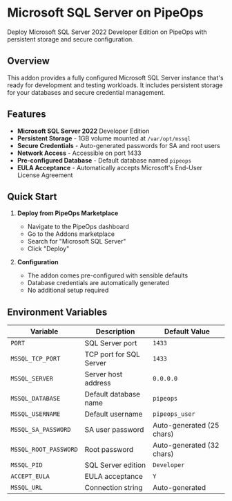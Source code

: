 # Microsoft SQL Server on PipeOps

Deploy Microsoft SQL Server 2022 Developer Edition on PipeOps with persistent storage and secure configuration.

## Overview

This addon provides a fully configured Microsoft SQL Server instance that's ready for development and testing workloads. It includes persistent storage for your databases and secure credential management.

## Features

- **Microsoft SQL Server 2022** Developer Edition
- **Persistent Storage** - 1GB volume mounted at `/var/opt/mssql`
- **Secure Credentials** - Auto-generated passwords for SA and root users
- **Network Access** - Accessible on port 1433
- **Pre-configured Database** - Default database named `pipeops`
- **EULA Acceptance** - Automatically accepts Microsoft's End-User License Agreement

## Quick Start

1. **Deploy from PipeOps Marketplace**
   - Navigate to the PipeOps dashboard
   - Go to the Addons marketplace
   - Search for "Microsoft SQL Server"
   - Click "Deploy"

2. **Configuration**
   - The addon comes pre-configured with sensible defaults
   - Database credentials are automatically generated
   - No additional setup required

## Environment Variables

| Variable | Description | Default Value |
|----------|-------------|---------------|
| `PORT` | SQL Server port | `1433` |
| `MSSQL_TCP_PORT` | TCP port for SQL Server | `1433` |
| `MSSQL_SERVER` | Server host address | `0.0.0.0` |
| `MSSQL_DATABASE` | Default database name | `pipeops` |
| `MSSQL_USERNAME` | Default username | `pipeops_user` |
| `MSSQL_SA_PASSWORD` | SA user password | Auto-generated (25 chars) |
| `MSSQL_ROOT_PASSWORD` | Root password | Auto-generated (32 chars) |
| `MSSQL_PID` | SQL Server edition | `Developer` |
| `ACCEPT_EULA` | EULA acceptance | `Y` |
| `MSSQL_URL` | Connection string | Auto-generated |
